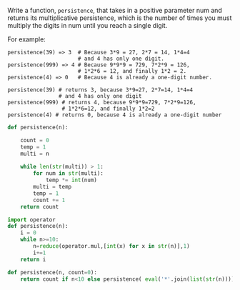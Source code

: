 Write a function, ```persistence```, that takes in a positive parameter num and returns its multiplicative persistence, which is the number of times you must multiply the digits in num until you reach a single digit.

For example:
```
persistence(39) => 3  # Because 3*9 = 27, 2*7 = 14, 1*4=4
                      # and 4 has only one digit.
persistence(999) => 4 # Because 9*9*9 = 729, 7*2*9 = 126,
                      # 1*2*6 = 12, and finally 1*2 = 2.
persistence(4) => 0   # Because 4 is already a one-digit number.
````
```    
persistence(39) # returns 3, because 3*9=27, 2*7=14, 1*4=4
                # and 4 has only one digit
persistence(999) # returns 4, because 9*9*9=729, 7*2*9=126,
                 # 1*2*6=12, and finally 1*2=2
persistence(4) # returns 0, because 4 is already a one-digit number
```
```py
def persistence(n):

    count = 0
    temp = 1
    multi = n
    
    while len(str(multi)) > 1:
        for num in str(multi):
            temp *= int(num)
        multi = temp
        temp = 1
        count += 1
    return count
```
```py
import operator
def persistence(n):
    i = 0
    while n>=10:
        n=reduce(operator.mul,[int(x) for x in str(n)],1)
        i+=1
    return i
```
```py
def persistence(n, count=0):
    return count if n<10 else persistence( eval('*'.join(list(str(n)))), count+1 )
```
